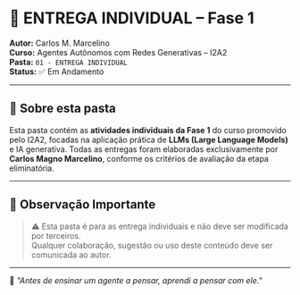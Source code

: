 # 🧠 ENTREGA INDIVIDUAL – Fase 1  
**Autor:** Carlos M. Marcelino  
**Curso:** Agentes Autônomos com Redes Generativas – I2A2  
**Pasta:** `01 - ENTREGA INDIVIDUAL`  
**Status:** ✅ Em Andamento

---

## 📌 Sobre esta pasta

Esta pasta contém as **atividades individuais da Fase 1** do curso promovido pelo I2A2, focadas na aplicação prática de **LLMs (Large Language Models)** e IA generativa. Todas as entregas foram elaboradas exclusivamente por **Carlos Magno Marcelino**, conforme os critérios de avaliação da etapa eliminatória.

---

## 📌 Observação Importante

> ⚠️ Esta pasta é para as entrega individuais e não deve ser modificada por terceiros.  
> Qualquer colaboração, sugestão ou uso deste conteúdo deve ser comunicada ao autor.

---

🧠 *"Antes de ensinar um agente a pensar, aprendi a pensar com ele."*
